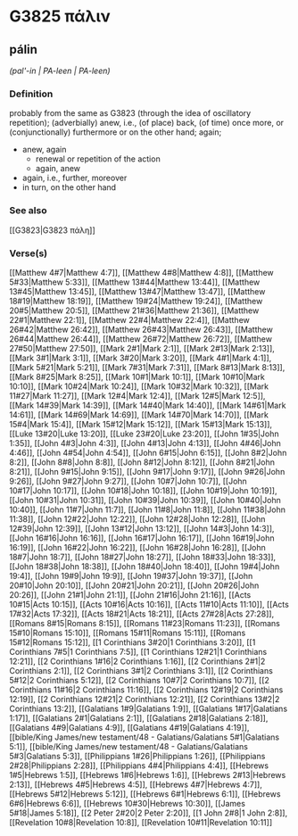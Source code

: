 # G3825 πάλιν

## pálin

_(pal'-in | PA-leen | PA-leen)_

### Definition

probably from the same as G3823 (through the idea of oscillatory repetition); (adverbially) anew, i.e., (of place) back, (of time) once more, or (conjunctionally) furthermore or on the other hand; again; 

- anew, again
  - renewal or repetition of the action
  - again, anew
- again, i.e., further, moreover
- in turn, on the other hand

### See also

[[G3823|G3823 πάλη]]

### Verse(s)

[[Matthew 4#7|Matthew 4:7]], [[Matthew 4#8|Matthew 4:8]], [[Matthew 5#33|Matthew 5:33]], [[Matthew 13#44|Matthew 13:44]], [[Matthew 13#45|Matthew 13:45]], [[Matthew 13#47|Matthew 13:47]], [[Matthew 18#19|Matthew 18:19]], [[Matthew 19#24|Matthew 19:24]], [[Matthew 20#5|Matthew 20:5]], [[Matthew 21#36|Matthew 21:36]], [[Matthew 22#1|Matthew 22:1]], [[Matthew 22#4|Matthew 22:4]], [[Matthew 26#42|Matthew 26:42]], [[Matthew 26#43|Matthew 26:43]], [[Matthew 26#44|Matthew 26:44]], [[Matthew 26#72|Matthew 26:72]], [[Matthew 27#50|Matthew 27:50]], [[Mark 2#1|Mark 2:1]], [[Mark 2#13|Mark 2:13]], [[Mark 3#1|Mark 3:1]], [[Mark 3#20|Mark 3:20]], [[Mark 4#1|Mark 4:1]], [[Mark 5#21|Mark 5:21]], [[Mark 7#31|Mark 7:31]], [[Mark 8#13|Mark 8:13]], [[Mark 8#25|Mark 8:25]], [[Mark 10#1|Mark 10:1]], [[Mark 10#10|Mark 10:10]], [[Mark 10#24|Mark 10:24]], [[Mark 10#32|Mark 10:32]], [[Mark 11#27|Mark 11:27]], [[Mark 12#4|Mark 12:4]], [[Mark 12#5|Mark 12:5]], [[Mark 14#39|Mark 14:39]], [[Mark 14#40|Mark 14:40]], [[Mark 14#61|Mark 14:61]], [[Mark 14#69|Mark 14:69]], [[Mark 14#70|Mark 14:70]], [[Mark 15#4|Mark 15:4]], [[Mark 15#12|Mark 15:12]], [[Mark 15#13|Mark 15:13]], [[Luke 13#20|Luke 13:20]], [[Luke 23#20|Luke 23:20]], [[John 1#35|John 1:35]], [[John 4#3|John 4:3]], [[John 4#13|John 4:13]], [[John 4#46|John 4:46]], [[John 4#54|John 4:54]], [[John 6#15|John 6:15]], [[John 8#2|John 8:2]], [[John 8#8|John 8:8]], [[John 8#12|John 8:12]], [[John 8#21|John 8:21]], [[John 9#15|John 9:15]], [[John 9#17|John 9:17]], [[John 9#26|John 9:26]], [[John 9#27|John 9:27]], [[John 10#7|John 10:7]], [[John 10#17|John 10:17]], [[John 10#18|John 10:18]], [[John 10#19|John 10:19]], [[John 10#31|John 10:31]], [[John 10#39|John 10:39]], [[John 10#40|John 10:40]], [[John 11#7|John 11:7]], [[John 11#8|John 11:8]], [[John 11#38|John 11:38]], [[John 12#22|John 12:22]], [[John 12#28|John 12:28]], [[John 12#39|John 12:39]], [[John 13#12|John 13:12]], [[John 14#3|John 14:3]], [[John 16#16|John 16:16]], [[John 16#17|John 16:17]], [[John 16#19|John 16:19]], [[John 16#22|John 16:22]], [[John 16#28|John 16:28]], [[John 18#7|John 18:7]], [[John 18#27|John 18:27]], [[John 18#33|John 18:33]], [[John 18#38|John 18:38]], [[John 18#40|John 18:40]], [[John 19#4|John 19:4]], [[John 19#9|John 19:9]], [[John 19#37|John 19:37]], [[John 20#10|John 20:10]], [[John 20#21|John 20:21]], [[John 20#26|John 20:26]], [[John 21#1|John 21:1]], [[John 21#16|John 21:16]], [[Acts 10#15|Acts 10:15]], [[Acts 10#16|Acts 10:16]], [[Acts 11#10|Acts 11:10]], [[Acts 17#32|Acts 17:32]], [[Acts 18#21|Acts 18:21]], [[Acts 27#28|Acts 27:28]], [[Romans 8#15|Romans 8:15]], [[Romans 11#23|Romans 11:23]], [[Romans 15#10|Romans 15:10]], [[Romans 15#11|Romans 15:11]], [[Romans 15#12|Romans 15:12]], [[1 Corinthians 3#20|1 Corinthians 3:20]], [[1 Corinthians 7#5|1 Corinthians 7:5]], [[1 Corinthians 12#21|1 Corinthians 12:21]], [[2 Corinthians 1#16|2 Corinthians 1:16]], [[2 Corinthians 2#1|2 Corinthians 2:1]], [[2 Corinthians 3#1|2 Corinthians 3:1]], [[2 Corinthians 5#12|2 Corinthians 5:12]], [[2 Corinthians 10#7|2 Corinthians 10:7]], [[2 Corinthians 11#16|2 Corinthians 11:16]], [[2 Corinthians 12#19|2 Corinthians 12:19]], [[2 Corinthians 12#21|2 Corinthians 12:21]], [[2 Corinthians 13#2|2 Corinthians 13:2]], [[Galatians 1#9|Galatians 1:9]], [[Galatians 1#17|Galatians 1:17]], [[Galatians 2#1|Galatians 2:1]], [[Galatians 2#18|Galatians 2:18]], [[Galatians 4#9|Galatians 4:9]], [[Galatians 4#19|Galatians 4:19]], [[bible/King James/new testament/48 - Galatians/Galatians 5#1|Galatians 5:1]], [[bible/King James/new testament/48 - Galatians/Galatians 5#3|Galatians 5:3]], [[Philippians 1#26|Philippians 1:26]], [[Philippians 2#28|Philippians 2:28]], [[Philippians 4#4|Philippians 4:4]], [[Hebrews 1#5|Hebrews 1:5]], [[Hebrews 1#6|Hebrews 1:6]], [[Hebrews 2#13|Hebrews 2:13]], [[Hebrews 4#5|Hebrews 4:5]], [[Hebrews 4#7|Hebrews 4:7]], [[Hebrews 5#12|Hebrews 5:12]], [[Hebrews 6#1|Hebrews 6:1]], [[Hebrews 6#6|Hebrews 6:6]], [[Hebrews 10#30|Hebrews 10:30]], [[James 5#18|James 5:18]], [[2 Peter 2#20|2 Peter 2:20]], [[1 John 2#8|1 John 2:8]], [[Revelation 10#8|Revelation 10:8]], [[Revelation 10#11|Revelation 10:11]]